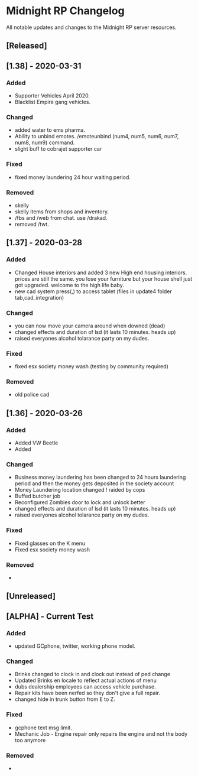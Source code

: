 # Midnight RP Changelog

All notable updates and changes to the Midnight RP server resources.

## [Released]


## [1.38] - 2020-03-31
### Added
- Supporter Vehicles April 2020.
- Blacklist Empire gang vehicles.


### Changed
- added water to ems pharma.
- Ability to unbind emotes. /emoteunbind (num4, num5, num6, num7, num8, num9) command.
- slight buff to cobrajet supporter car
### Fixed
- fixed money laundering 24 hour waiting period. 
### Removed
- skelly
- skelly items from shops and inventory.
- /fbs and /web from chat. use /drakad.
- removed /twt.


## [1.37] - 2020-03-28
### Added
- Changed House interiors and added 3 new High end housing interiors. prices are still the same. you lose your furniture but your house shell just got upgraded. welcome to the high life baby.
-  new cad system press(,) to access tablet (files in update4 folder tab,cad_integration)

### Changed
- you can now move your camera around when downed (dead) 
- changed effects and duration of lsd (it lasts 10 minutes. heads up)
- raised everyones alcohol tolarance party on my dudes.
### Fixed

- fixed esx society money wash (testing by community required)
### Removed
- old police cad

## [1.36] - 2020-03-26
### Added
- Added VW Beetle
- Added 
### Changed
- Business money laundering has been changed to 24 hours laundering period and then the money gets deposited in the society account
- Money Laundering location changed ! raided by cops
- Buffed butcher job
- Reconfigured Zombies door to lock and unlock better
- changed effects and duration of lsd (it lasts 10 minutes. heads up)
- raised everyones alcohol tolarance party on my dudes.
### Fixed
- Fixed glasses on the K menu
- Fixed esx society money wash
### Removed
- 

## [Unreleased]

## [ALPHA] - Current Test
### Added
- updated GCphone, twitter, working phone model.
### Changed
- Brinks changed to clock in and clock out instead of ped change
- Updated Brinks en locale to reflect actual actions of menu
- dubs dealership employees can access vehicle purchase. 
- Repair kits have been nerfed so they don't give a full repair.
- changed hide in trunk button from E to Z.

### Fixed
- gcphone text msg limit.
- Mechanic Job - Engine repair only repairs the engine and not the body too anymore
### Removed
- 
